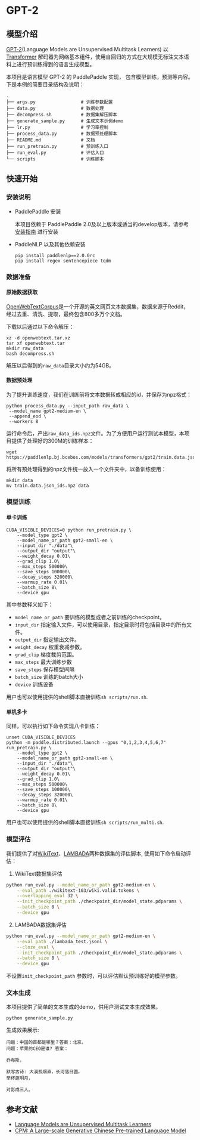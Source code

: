 # GPT-2

## 模型介绍
[GPT-2](https://cdn.openai.com/better-language-models/language_models_are_unsupervised_multitask_learners.pdf)(Language Models are Unsupervised Multitask Learners) 以[Transformer](https://arxiv.org/abs/1706.03762) 解码器为网络基本组件，使用自回归的方式在大规模无标注文本语料上进行预训练得到的语言生成模型。

本项目是语言模型 GPT-2 的 PaddlePaddle 实现， 包含模型训练，预测等内容。下是本例的简要目录结构及说明：

```text
.
├── args.py                 # 训练参数配置
├── data.py                 # 数据处理
├── decompress.sh           # 数据集解压脚本
├── generate_sample.py      # 生成文本示例demo
├── lr.py                   # 学习率控制
├── process_data.py         # 数据预处理脚本
├── README.md               # 文档
├── run_pretrain.py         # 预训练入口
├── run_eval.py             # 评估入口
└── scripts                 # 训练脚本
```

## 快速开始

### 安装说明

* PaddlePaddle 安装

    本项目依赖于 PaddlePaddle 2.0及以上版本或适当的develop版本，请参考 [安装指南](https://www.paddlepaddle.org.cn/install/quick) 进行安装

* PaddleNLP 以及其他依赖安装

    ```shell
    pip install paddlenlp==2.0.0rc
    pip install regex sentencepiece tqdm
    ```

### 数据准备

#### 原始数据获取

[OpenWebTextCorpus](https://skylion007.github.io/OpenWebTextCorpus/)是一个开源的英文网页文本数据集，数据来源于Reddit，经过去重、清洗、提取，最终包含800多万个文档。

下载以后通过以下命令解压：

```shell
xz -d openwebtext.tar.xz
tar xf openwebtext.tar
mkdir raw_data
bash decompress.sh  
```

解压以后得到的`raw_data`目录大小约为54GB。

#### 数据预处理

为了提升训练速度，我们在训练前将文本数据转成相应的id，并保存为npz格式：

```shell
python process_data.py --input_path raw_data \
 --model_name gpt2-medium-en \
 --append_eod \
 --workers 8
```

运行命令后，产出`raw_data_ids.npz`文件。为了方便用户运行测试本模型，本项目提供了处理好的300M的训练样本：

```shell
wget https://paddlenlp.bj.bcebos.com/models/transformers/gpt2/train.data.json_ids.npz
```

将所有预处理得到的npz文件统一放入一个文件夹中，以备训练使用：

```
mkdir data
mv train.data.json_ids.npz data
```

### 模型训练

#### 单卡训练

```shell
CUDA_VISIBLE_DEVICES=0 python run_pretrain.py \
    --model_type gpt2 \
    --model_name_or_path gpt2-small-en \
    --input_dir "./data"\
    --output_dir "output"\
    --weight_decay 0.01\
    --grad_clip 1.0\
    --max_steps 500000\
    --save_steps 100000\
    --decay_steps 320000\
    --warmup_rate 0.01\
    --batch_size 8\
    --device gpu
```

其中参数释义如下：
- `model_name_or_path` 要训练的模型或者之前训练的checkpoint。
- `input_dir` 指定输入文件，可以使用目录，指定目录时将包括目录中的所有文件。
- `output_dir` 指定输出文件。
- `weight_decay` 权重衰减参数。
- `grad_clip` 梯度裁剪范围。
- `max_steps` 最大训练步数
- `save_steps` 保存模型间隔
- `batch_size` 训练的batch大小
- `device` 训练设备

用户也可以使用提供的shell脚本直接训练`sh scripts/run.sh`.

#### 单机多卡

同样，可以执行如下命令实现八卡训练：

```shell
unset CUDA_VISIBLE_DEVICES
python -m paddle.distributed.launch --gpus "0,1,2,3,4,5,6,7" run_pretrain.py \
    --model_type gpt2 \
    --model_name_or_path gpt2-small-en \
    --input_dir "./data"\
    --output_dir "output"\
    --weight_decay 0.01\
    --grad_clip 1.0\
    --max_steps 500000\
    --save_steps 100000\
    --decay_steps 320000\
    --warmup_rate 0.01\
    --batch_size 8\
    --device gpu
```

用户也可以使用提供的shell脚本直接训练`sh scripts/run_multi.sh`.

### 模型评估

我们提供了对[WikiText](https://s3.amazonaws.com/research.metamind.io/wikitext/wikitext-103-v1.zip)、[LAMBADA](https://raw.githubusercontent.com/cybertronai/bflm/master/lambada_test.jsonl)两种数据集的评估脚本, 使用如下命令启动评估：

1. WikiText数据集评估
```bash
python run_eval.py --model_name_or_path gpt2-medium-en \
    --eval_path ./wikitext-103/wiki.valid.tokens \
    --overlapping_eval 32 \
    --init_checkpoint_path ./checkpoint_dir/model_state.pdparams \
    --batch_size 8 \
    --device gpu
```

2. LAMBADA数据集评估
```bash
python run_eval.py --model_name_or_path gpt2-medium-en \
    --eval_path ./lambada_test.jsonl \
    --cloze_eval \
    --init_checkpoint_path ./checkpoint_dir/model_state.pdparams \
    --batch_size 8 \
    --device gpu
```
不设置`init_checkpoint_path` 参数时，可以评估默认预训练好的模型参数。


### 文本生成

本项目提供了简单的文本生成的demo，供用户测试文本生成效果。

```shell
python generate_sample.py
```

生成效果展示:
```text
问题：中国的首都是哪里？答案：北京。
问题：苹果的CEO是谁? 答案：

乔布斯。

默写古诗: 大漠孤烟直，长河落日圆。
举杯邀明月，

对影成三人。
```

## 参考文献
- [Language Models are Unsupervised Multitask Learners](https://cdn.openai.com/better-language-models/language_models_are_unsupervised_multitask_learners.pdf)
- [CPM: A Large-scale Generative Chinese Pre-trained Language Model](https://arxiv.org/abs/2012.00413)
